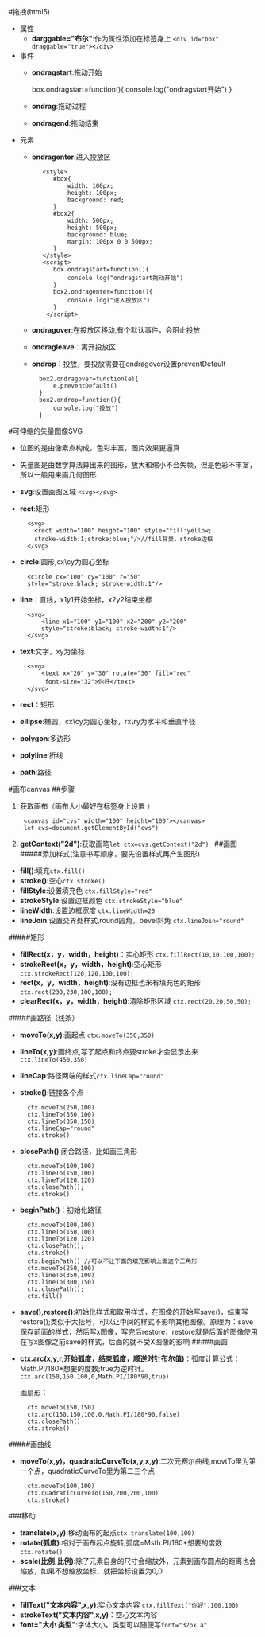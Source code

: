 #拖拽(html5)
- 属性
	- **darggable="布尔"**:作为属性添加在标签身上  ```<div id="box" draggable="true"></div>```
- 事件
	- **ondragstart**:拖动开始

		 box.ondragstart=function(){
            console.log("ondragstart开始")
        }
	- **ondrag**:拖动过程
	- **ondragend**:拖动结束
- 元素
	- **ondragenter**:进入投放区
	
			 <style>
		        #box{
		            width: 100px;
		            height: 100px;
		            background: red;
		        }
		        #box2{
		            width: 500px;
		            height: 500px;
		            background: blue;
		            margin: 100px 0 0 500px;
		        }
	   		 </style>
			 <script>
		        box.ondragstart=function(){
		            console.log("ondragstart拖动开始")
		        }
		        box2.ondragenter=function(){
		            console.log("进入投放区")
	            }
	  		  </script>


	- **ondragover**:在投放区移动,有个默认事件，会阻止投放
	- **ondragleave**：离开投放区
	- **ondrop**：投放，要投放需要在ondragover设置preventDefault

			box2.ondragover=function(e){
	      		e.preventDefault()
	        }
	        box2.ondrop=function(){
	            console.log("投放")
	        }


#可伸缩的矢量图像SVG
- 位图的是由像素点构成，色彩丰富，图片效果更逼真
- 矢量图是由数学算法算出来的图形，放大和缩小不会失帧，但是色彩不丰富，所以一般用来画几何图形
- **svg**:设置画图区域 ```<svg></svg>```
- **rect**:矩形 

	 	<svg>
       	  <rect width="100" height="100" style="fill:yellow;
		  stroke-width:1;stroke:blue;"/>//fill背景，stroke边框
     	</svg>

- **circle**:圆形,cx\cy为圆心坐标

		<circle cx="100" cy="100" r="50" 
        style="stroke:black; stroke-width:1"/>
- **line**：直线，x1y1开始坐标，x2y2结束坐标
  	
		<svg>
	        <line x1="100" y1="100" x2="200" y2="200" 
	        style="stroke:black; stroke-width:1"/>
	    </svg>
- **text**:文字，xy为坐标

		<svg>
			<text x="20" y="30" rotate="30" fill="red"  
			 font-size="32">你好</text>
 		</svg>
- **rect**：矩形
- **ellipse**:椭圆，cx\cy为圆心坐标，rx\ry为水平和垂直半径
- **polygon**:多边形
- **polyline**:折线
- **path**:路径

#画布canvas
##步骤
1. 获取画布（画布大小最好在标签身上设置 ）
	

		<canvas id="cvs" width="100" height="100"></canvas>
		let cvs=document.getElementById("cvs") 

2. **getContext("2d")**:获取画笔```let ctx=cvs.getContext("2d") ```
##画图
#####添加样式(注意书写顺序，要先设置样式再产生图形)
- **fill()**:填充```ctx.fill()```
- **stroke()**:空心```ctx.stroke()```
- **fillStyle**:设置填充色
	 ```ctx.fillStyle="red"```
- **strokeStyle**:设置边框颜色
	 ```ctx.strokeStyle="blue"```
- **lineWidth**:设置边框宽度
	 ```ctx.lineWidth=20```
- **lineJoin**:设置交界处样式,round圆角，bevel斜角
  	 ```ctx.lineJoin="round"```

#####矩形
- **fillRect(x，y，width，height)**：实心矩形  ```ctx.fillRect(10,10,100,100);```
- **strokeRect(x，y，width，height)**:空心矩形  ```ctx.strokeRect(120,120,100,100);```
- **rect(x，y，width，height)**:没有边框也米有填充色的矩形  ```ctx.rect(230,230,100,100);```
- **clearRect(x，y，width，height)**:清除矩形区域
 ```ctx.rect(20,20,50,50);```


#####画路径（线条）
- **moveTo(x,y)**:画起点 ```ctx.moveTo(350,350)```
- **lineTo(x,y)**:画终点,写了起点和终点要stroke才会显示出来  ```ctx.lineTo(450,350)```
- **lineCap**:路径两端的样式```ctx.lineCap="round"```
- **stroke()**:链接各个点

	    ctx.moveTo(250,100)
        ctx.lineTo(350,100)
        ctx.lineTo(350,150)
		ctx.lineCap="round"
        ctx.stroke()
- **closePath()**:闭合路径，比如画三角形

		ctx.moveTo(100,100)
        ctx.lineTo(150,100)
        ctx.lineTo(120,120)
        ctx.closePath();
        ctx.stroke()
- **beginPath()**：初始化路径
	
        ctx.moveTo(100,100)
        ctx.lineTo(150,100)
        ctx.lineTo(120,120)
        ctx.closePath();
        ctx.stroke()
        ctx.beginPath() //可以不让下面的填充影响上面这个三角形
        ctx.moveTo(250,100)
        ctx.lineTo(350,100)
        ctx.lineTo(300,150)
        ctx.closePath();
        ctx.fill()

- **save(),restore()**:初始化样式和取用样式，在图像的开始写save()，结束写restore();类似于大括号，可以让中间的样式不影响其他图像。原理为：save保存前面的样式，然后写x图像，写完后restore，restore就是后面的图像使用在写x图像之前save的样式，后面的就不受X图像的影响
#####画圆
- **ctx.arc(x,y,r,开始弧度，结束弧度，顺逆时针布尔值)**：弧度计算公式：Math.PI/180*想要的度数;true为逆时针。
```ctx.arc(150,150,100,0,Math.PI/180*90,true)```

 	画扇形：  

		ctx.moveTo(150,150)
	    ctx.arc(150,150,100,0,Math.PI/180*90,false)
	    ctx.closePath()
	    ctx.stroke()

#####画曲线
- **moveTo(x,y)，quadraticCurveTo(x,y,x,y)**:二次元赛尔曲线,movtTo里为第一个点，quadraticCurveTo里为第二三个点

 		ctx.moveTo(100,100)
        ctx.quadraticCurveTo(150,200,200,100)
        ctx.stroke()



###移动
- **translate(x,y)**:移动画布的起点```ctx.translate(100,100)```
- **rotate(弧度)**:相对于画布起点旋转,弧度=Msth.PI/180*想要的度数```ctx.rotate()```
- **scale(比例,比例)**:除了元素自身的尺寸会缩放外，元素到画布圆点的距离也会缩放，如果不想缩放坐标，就把坐标设置为0,0

###文本
- **fillText("文本内容",x,y)**:实心文本内容  ```ctx.fillText("你好",100,100)```
- **strokeText("文本内容",x,y)**：空心文本内容
- **font="大小 类型"**:字体大小，类型可以随便写```font="32px a"```